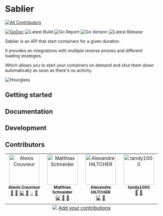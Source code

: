 # Sablier
<!-- ALL-CONTRIBUTORS-BADGE:START - Do not remove or modify this section -->
[![All Contributors](https://img.shields.io/badge/all_contributors-4-orange.svg?style=flat-square)](#contributors-)
<!-- ALL-CONTRIBUTORS-BADGE:END -->

[![GoDoc](https://godoc.org/github.com/acouvreur/sablier?status.svg)](http://godoc.org/github.com/acouvreur/sablier)
![Latest Build](https://img.shields.io/github/actions/workflow/status/acouvreur/sablier/build.yml?style=flat-square&branch=main)
![Go Report](https://goreportcard.com/badge/github.com/acouvreur/sablier?style=flat-square)
![Go Version](https://img.shields.io/github/go-mod/go-version/acouvreur/sablier?style=flat-square)
![Latest Release](https://img.shields.io/github/release/acouvreur/sablier/all.svg?style=flat-square)

Sablier is an API that start containers for a given duration.

It provides an integrations with multiple reverse proxies and different loading strategies.

Which allows you to start your containers on demand and shut them down automatically as soon as there's no activity.

![Hourglass](https://raw.githubusercontent.com/acouvreur/sablier/main/docs/img/hourglass.png)

## Getting started

## Documentation

## Development

## Contributors


<!-- ALL-CONTRIBUTORS-LIST:START - Do not remove or modify this section -->
<!-- prettier-ignore-start -->
<!-- markdownlint-disable -->
<table>
  <tbody>
    <tr>
      <td align="center" valign="top" width="14.28%"><a href="https://www.alexiscouvreur.fr/"><img src="https://avatars.githubusercontent.com/u/22034450?v=4?s=100" width="100px;" alt="Alexis Couvreur"/><br /><sub><b>Alexis Couvreur</b></sub></a><br /><a href="#question-acouvreur" title="Answering Questions">💬</a> <a href="https://github.com/acouvreur/sablier/issues?q=author%3Aacouvreur" title="Bug reports">🐛</a> <a href="https://github.com/acouvreur/sablier/commits?author=acouvreur" title="Code">💻</a> <a href="https://github.com/acouvreur/sablier/commits?author=acouvreur" title="Documentation">📖</a> <a href="#example-acouvreur" title="Examples">💡</a> <a href="#ideas-acouvreur" title="Ideas, Planning, & Feedback">🤔</a></td>
      <td align="center" valign="top" width="14.28%"><a href="https://github.com/mschneider82"><img src="https://avatars.githubusercontent.com/u/8426497?v=4?s=100" width="100px;" alt="Matthias Schneider"/><br /><sub><b>Matthias Schneider</b></sub></a><br /><a href="https://github.com/acouvreur/sablier/commits?author=mschneider82" title="Code">💻</a> <a href="https://github.com/acouvreur/sablier/commits?author=mschneider82" title="Documentation">📖</a> <a href="https://github.com/acouvreur/sablier/pulls?q=is%3Apr+reviewed-by%3Amschneider82" title="Reviewed Pull Requests">👀</a></td>
      <td align="center" valign="top" width="14.28%"><a href="https://github.com/Thyvador"><img src="https://avatars.githubusercontent.com/u/20644197?v=4?s=100" width="100px;" alt="Alexandre HILTCHER"/><br /><sub><b>Alexandre HILTCHER</b></sub></a><br /><a href="https://github.com/acouvreur/sablier/commits?author=Thyvador" title="Code">💻</a> <a href="#ideas-Thyvador" title="Ideas, Planning, & Feedback">🤔</a></td>
      <td align="center" valign="top" width="14.28%"><a href="https://github.com/tandy-1000"><img src="https://avatars.githubusercontent.com/u/24867509?v=4?s=100" width="100px;" alt="tandy1000"/><br /><sub><b>tandy1000</b></sub></a><br /><a href="https://github.com/acouvreur/sablier/commits?author=tandy-1000" title="Documentation">📖</a> <a href="#ideas-tandy-1000" title="Ideas, Planning, & Feedback">🤔</a></td>
    </tr>
  </tbody>
  <tfoot>
    <tr>
      <td align="center" size="13px" colspan="7">
        <img src="https://raw.githubusercontent.com/all-contributors/all-contributors-cli/1b8533af435da9854653492b1327a23a4dbd0a10/assets/logo-small.svg">
          <a href="https://all-contributors.js.org/docs/en/bot/usage">Add your contributions</a>
        </img>
      </td>
    </tr>
  </tfoot>
</table>

<!-- markdownlint-restore -->
<!-- prettier-ignore-end -->

<!-- ALL-CONTRIBUTORS-LIST:END -->